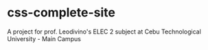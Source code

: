 # css-complete-site
A project for prof. Leodivino's ELEC 2 subject at Cebu Technological University - Main Campus
